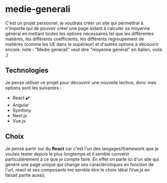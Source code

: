 # medie-generali
C'est un projet personnel, je voudrais créer un site qui permettrai à n'importe qui de pouvoir créer une page aidant à calculer sa moyenne général en mettant toutes les options nécessaires tel que les différentes matières, les différents coefficients, les différents regroupement de matières (comme les UE dans le supérieur) et d'autres options à découvrir encore.
note : "Medie generali" veut dire "moyenne général" en italien, voilà ;)


## Technologies
Je pense utiliser ce projet pour découvrir une nouvelle techno, donc mes options sont les suivantes :
- React  ✔️
- Angular
- Symfony
- Next.js
- Vue.js  


## Choix

Je pense partir sur du **React** car c'est l'un des langages/framework que je voulais tester depuis le plus longtemps et il semble convenir particulièrement à ce que je compte faire. En effet on parle ici d'un site qui génère une page unique qui change ses caractèristiques en fonction de l'url, react et ses composants me semble être le choix idéal (Vue.js en faisait partie aussi).
